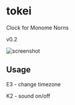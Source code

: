 # tokei
Clock for Monome Norns

v0.2


![screenshot](https://github.com/kurogedelic/tokei/assets/7828838/05ef1be0-97cb-40ab-8712-5d5094cd185a)

## Usage

E3 - change timezone

K2 - sound on/off
